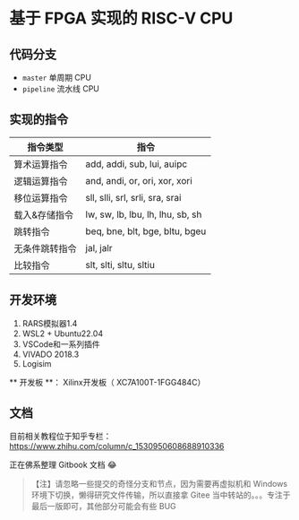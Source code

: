 # 基于 FPGA 实现的 RISC-V CPU
## 代码分支
* `master` 单周期 CPU
* `pipeline` 流水线 CPU

## 实现的指令
| 指令类型       | 指令                             |
| -------------- | -------------------------------- |
| 算术运算指令   | add, addi, sub, lui, auipc       |
| 逻辑运算指令   | and, andi, or, ori, xor, xori    |
| 移位运算指令   | sll, slli, srl, srli, sra, srai  |
| 载入&存储指令  | lw, sw, lb, lbu, lh, lhu, sb, sh |
| 跳转指令       | beq, bne, blt, bge, bltu, bgeu   |
| 无条件跳转指令 | jal, jalr                        |
| 比较指令       | slt, slti, sltu, sltiu           |


## 开发环境

1. RARS模拟器1.4
2. WSL2 + Ubuntu22.04
3. VSCode和一系列插件
4. VIVADO 2018.3
5. Logisim

** 开发板 **： Xilinx开发板（ XC7A100T-1FGG484C）

## 文档

目前相关教程位于知乎专栏：https://www.zhihu.com/column/c_1530950608688910336

正在佛系整理 Gitbook 文档 :joy: 

> 【注】请忽略一些提交的奇怪分支和节点，因为需要再虚拟机和 Windows 环境下切换，懒得研究文件传输，所以直接拿 Gitee 当中转站的。。。专注于最后一版即可，其他部分可能会有些 BUG